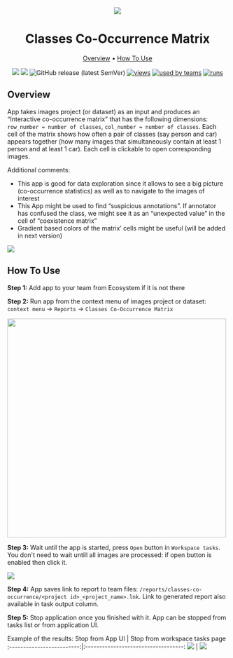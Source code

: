 <div align="center" markdown>
<img src="https://i.imgur.com/fKgBq5x.png"/>

# Classes Co-Occurrence Matrix

<p align="center">
  <a href="#Overview">Overview</a> •
  <a href="#How-To-Use">How To Use</a>
</p>


[![](https://img.shields.io/badge/supervisely-ecosystem-brightgreen)](https://ecosystem.supervise.ly/apps/classes-co-occurrence-matrix)
[![](https://img.shields.io/badge/slack-chat-green.svg?logo=slack)](https://supervise.ly/slack)
![GitHub release (latest SemVer)](https://img.shields.io/github/v/release/supervisely-ecosystem/classes-co-occurrence-matrix)
[![views](https://app.supervise.ly/public/api/v3/ecosystem.counters?repo=supervisely-ecosystem/classes-co-occurrence-matrix&counter=views&label=views)](https://supervise.ly)
[![used by teams](https://app.supervise.ly/public/api/v3/ecosystem.counters?repo=supervisely-ecosystem/classes-co-occurrence-matrix&counter=downloads&label=used%20by%20teams)](https://supervise.ly)
[![runs](https://app.supervise.ly/public/api/v3/ecosystem.counters?repo=supervisely-ecosystem/classes-co-occurrence-matrix&counter=runs&label=runs)](https://supervise.ly)

</div>

## Overview

App takes images project (or dataset) as an input and produces an “Interactive co-occurrence matrix” that has the following dimensions: `row_number = number of classes`, `col_number = number of classes`. Each cell of the matrix shows how often a pair of classes (say person and car) appears together (how many images that simultaneously contain at least 1 person and at least 1 car). Each cell is clickable to open corresponding images.

Additional comments:
- This app is good for data exploration since it allows to see a big picture (co-occurrence statistics) as well as to navigate to the images of interest
- This App might be used to find “suspicious annotations”. If annotator has confused the class, we might see it as an “unexpected value” in the cell of “coexistence matrix”
- Gradient based colors of the matrix’ cells might be useful (will be added in next version)

<img src="https://i.imgur.com/n3HhWCQ.png"/>

## How To Use

**Step 1:** Add app to your team from Ecosystem if it is not there

**Step 2:** Run app from the context menu of images project or dataset: `context menu` -> `Reports` -> `Classes Co-Occurrence Matrix`

<img src="https://i.imgur.com/emHci7n.png" width="500px"/>

**Step 3:** Wait until the app is started, press `Open` button in `Workspace tasks`. You don't need to wait untill all images are processed: if open button is enabled then click it.

<img src="https://i.imgur.com/INasHFk.png"/>

**Step 4:** App saves link to report to team files: `/reports/classes-co-occurrence/<project id>_<project_name>.lnk`. Link to generated report also available in task output column. 

**Step 5:** Stop application once you finished with it. App can be stopped from tasks list or from application UI.

Example of the results:
Stop from App UI  |  Stop from workspace tasks page
:-------------------------:|:-----------------------------------:
![](https://i.imgur.com/92gkvBy.png)  |  ![](https://i.imgur.com/EzLGXdd.png)
